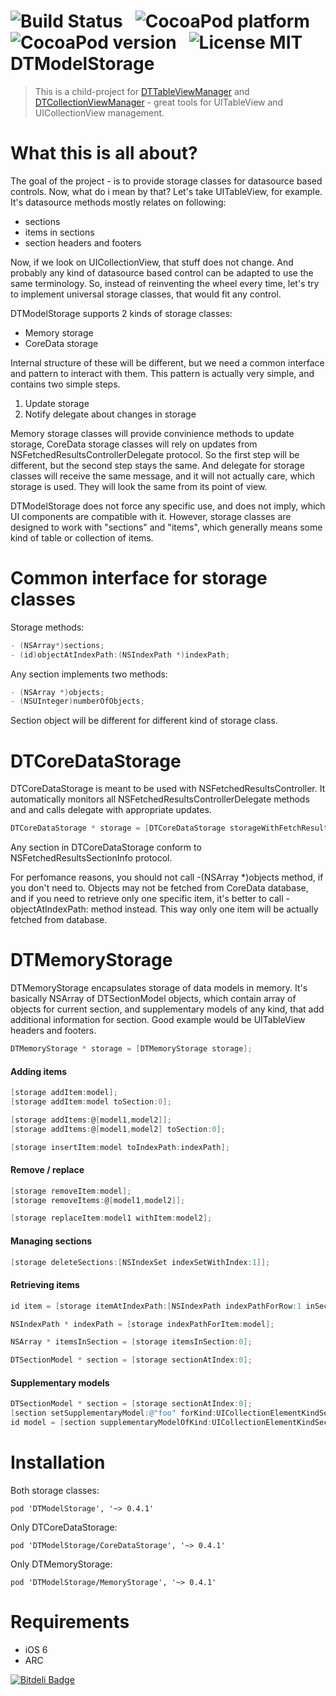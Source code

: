 ![Build Status](https://travis-ci.org/DenHeadless/DTModelStorage.png?branch=master) &nbsp;
![CocoaPod platform](https://cocoapod-badges.herokuapp.com/p/DTModelStorage/badge.png) &nbsp; 
![CocoaPod version](https://cocoapod-badges.herokuapp.com/v/DTModelStorage/badge.png) &nbsp;
![License MIT](https://go-shields.herokuapp.com/license-MIT-blue.png)
DTModelStorage
==============

> This is a child-project for [DTTableViewManager](https://github.com/DenHeadless/DTTableViewManager) and [DTCollectionViewManager](https://github.com/DenHeadless/DTCollectionViewManager) - great tools for UITableView and UICollectionView management.

What this is all about?
==============

The goal of the project - is to provide storage classes for datasource based controls. Now, what do i mean by that? Let's take UITableView, for example. It's datasource methods mostly relates on following:

* sections
* items in sections
* section headers and footers

Now, if we look on UICollectionView, that stuff does not change. And probably any kind of datasource based control can be adapted to use the same terminology. So, instead of reinventing the wheel every time, let's try to implement universal storage classes, that would fit any control. 

DTModelStorage supports 2 kinds of storage classes:
* Memory storage
* CoreData storage

Internal structure of these will be different, but we need a common interface and pattern to interact with them. This pattern is actually very simple, and contains two simple steps.

1. Update storage 
2. Notify delegate about changes in storage

Memory storage classes will provide convinience methods to update storage, CoreData storage classes will rely on updates from NSFetchedResultsControllerDelegate protocol. So the first step will be different, but the second step stays the same. And delegate for storage classes will receive the same message, and it will not actually care, which storage is used. They will look the same from its point of view. 

DTModelStorage does not force any specific use, and does not imply, which UI components are compatible with it. However, storage classes are designed to work with "sections" and "items", which generally means some kind of table or collection of items.

Common interface for storage classes
================

Storage methods:
```objective-c
- (NSArray*)sections;
- (id)objectAtIndexPath:(NSIndexPath *)indexPath;
```

Any section implements two methods:
```objective-c
- (NSArray *)objects;
- (NSUInteger)numberOfObjects;
```

Section object will be different for different kind of storage class. 

DTCoreDataStorage
================

DTCoreDataStorage is meant to be used with NSFetchedResultsController. It automatically monitors all NSFetchedResultsControllerDelegate methods and and calls delegate with appropriate updates.

```objective-c
DTCoreDataStorage * storage = [DTCoreDataStorage storageWithFetchResultsController:controller];
```	

Any section in DTCoreDataStorage conform to NSFetchedResultsSectionInfo protocol.

For perfomance reasons, you should not call -(NSArray *)objects method, if you don't need to. Objects may not be fetched from CoreData database, and if you need to retrieve only one specific item, it's better to call -objectAtIndexPath: method instead. This way only one item will be actually fetched from database. 

DTMemoryStorage
================
DTMemoryStorage encapsulates storage of data models in memory. It's basically NSArray of DTSectionModel objects, which contain array of objects for current section, and supplementary models of any kind, that add additional information for section. Good example would be UITableView headers and footers.

```objective-c
DTMemoryStorage * storage = [DTMemoryStorage storage];
```

#### Adding items 

```objective-c
[storage addItem:model];
[storage addItem:model toSection:0];

[storage addItems:@[model1,model2]];
[storage addItems:@[model1,model2] toSection:0];

[storage insertItem:model toIndexPath:indexPath];
```

#### Remove / replace

```objective-c
[storage removeItem:model];
[storage removeItems:@[model1,model2]];

[storage replaceItem:model1 withItem:model2];
```	

#### Managing sections 

```objective-c
[storage deleteSections:[NSIndexSet indexSetWithIndex:1]];
```

#### Retrieving items

```objective-c
id item = [storage itemAtIndexPath:[NSIndexPath indexPathForRow:1 inSection:0]];

NSIndexPath * indexPath = [storage indexPathForItem:model];

NSArray * itemsInSection = [storage itemsInSection:0];

DTSectionModel * section = [storage sectionAtIndex:0];
```

#### Supplementary models

```objective-c
DTSectionModel * section = [storage sectionAtIndex:0];
[section setSupplementaryModel:@"foo" forKind:UICollectionElementKindSectionHeader];
id model = [section supplementaryModelOfKind:UICollectionElementKindSectionHeader];
```

Installation
===========
Both storage classes:

    pod 'DTModelStorage', '~> 0.4.1'

Only DTCoreDataStorage:

    pod 'DTModelStorage/CoreDataStorage', '~> 0.4.1'

Only DTMemoryStorage:

    pod 'DTModelStorage/MemoryStorage', '~> 0.4.1'

Requirements
============

* iOS 6
* ARC



[![Bitdeli Badge](https://d2weczhvl823v0.cloudfront.net/DenHeadless/dtmodelstorage/trend.png)](https://bitdeli.com/free "Bitdeli Badge")

